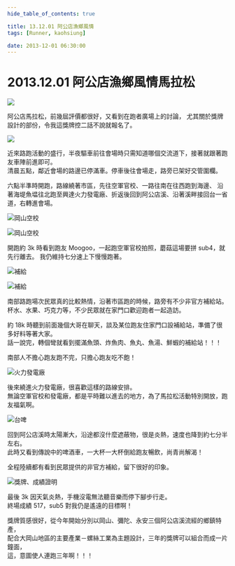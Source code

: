 ```yaml
---
hide_table_of_contents: true

title: 13.12.01 阿公店漁鄉風情
tags: [Runner, kaohsiung]

date: 2013-12-01 06:30:00
---
```


2013.12.01 阿公店漁鄉風情馬拉松
===========================

![](https://lh6.googleusercontent.com/-hun2j7UUfxY/UxlRnsbqTNI/AAAAAAAADfY/ZkdccBXZBAo/w800-h600-no/131201_nike.png)

阿公店馬拉松，前幾屆評價都很好，又看到在跑者廣場上的討論，
尤其關於獎牌設計的部份，令我這獎牌控二話不說就報名了。

![](https://lh6.googleusercontent.com/-Ugn_OgmCSUg/UwxTRpNDPeI/AAAAAAAACSM/kgTy5HFQJt0/s800-no/131201_0551-058.jpg)

近來路跑活動的盛行，半夜驅車前往會場時只需知道哪個交流道下，接著就跟著跑友車陣前進即可。  
清晨五點，鄰近會場的路邊已停滿車。停車後往會場走，路旁已架好交管圍欄。

六點半準時開跑，路線繞著市區，先往空軍官校、一路往南在往西跑到海邊、
沿著海堤魚塭往北跑至興達火力發電廠、折返後回到阿公店溪、沿著溪畔接回台一省道，右轉進會場。

![岡山空校](https://lh3.googleusercontent.com/-En8z-0CbNHw/UwxTQpy_9zI/AAAAAAAACSA/RxLRFPlqEcw/w800-h553-no/131201_0651-062.jpg)

![岡山空校](https://lh4.googleusercontent.com/-wXgk1-Lzvi4/UwxTRK36BaI/AAAAAAAACSI/dO6Br8pfPI8/w800-h553-no/131201_0652-065.jpg)

開跑約 3k 時看到跑友 Moogoo，一起跑空軍官校拍照，蘑菇這場要拼 sub4，就先行離去。
我仍維持七分速上下慢慢跑著。

![補給](https://lh6.googleusercontent.com/-6xwscuoLFag/UwxTWL7Zl7I/AAAAAAAACSk/-FbyyWyWFz4/w553-h800-no/131201_0851-066.jpg)

![補給](https://lh3.googleusercontent.com/-bLY08Eaw648/UwxTVyvLRaI/AAAAAAAACSc/FS8c4DpCAXA/w553-h800-no/131201_0852-068.jpg)

南部路跑場次民眾真的比較熱情，沿著市區跑的時候，路旁有不少非官方補給站。  
杯水、水果、巧克力等，不少民眾就在家門口歡迎跑者一起造訪。

約 18k 時聽到前面幾個大哥在聊天，談及某位跑友住家門口設補給站，準備了很多好料等著大家。  
話一說完，轉個彎就看到擺滿魚頭、炸魚肉、魚丸、魚湯、鮮蝦的補給站！！！

南部人不擔心跑友跑不完，只擔心跑友吃不飽！

![火力發電廠](https://lh4.googleusercontent.com/-bu9hgI_6tSI/UwxTWQgVwpI/AAAAAAAACSg/re82N42kM8M/w800-h553-no/131201_0912-074.jpg)

後來繞進火力發電廠，很喜歡這樣的路線安排。  
無論空軍官校和發電廠，都是平時難以進去的地方，為了馬拉松活動特別開放，跑友福氣啊。

![台啤](https://lh3.googleusercontent.com/-rFG36nK_Hb0/UwxTYkc9ylI/AAAAAAAACSs/2lWb7flxbGw/w800-h553-no/131201_1103-078.jpg)

回到阿公店溪時太陽漸大，沿途都沒什麼遮蔽物，很是炎熱，速度也降到約七分半左右。  
此時又看到傳說中的啤酒車，一大杯一大杯倒給跑友暢飲，尚青尚解渴！

全程陸續都有看到民眾提供的非官方補給，留下很好的印象。

![獎牌、成績證明](https://lh5.googleusercontent.com/-_3z1VnVCUMk/UwxTZRI9HdI/AAAAAAAACS0/8yyprk3PRLc/w553-h800-no/131201_1919-082.jpg)

最後 3k 因天氣炎熱，手機沒電無法聽音樂而停下腳步行走。  
終場成績 517，sub5 對我仍是遙遠的目標啊！

獎牌質感很好，從今年開始分別以岡山、彌陀、永安三個阿公店溪流經的鄉鎮特產，  
配合大岡山地區的主要產業－螺絲工業為主題設計，三年的獎牌可以組合而成一片鐘面，  
這，意圖使人連跑三年啊！！！

